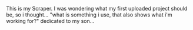 This is my Scraper.
I was wondering what my first uploaded project should be, so i thought... "what is something i use, that also shows what i'm working for?"
dedicated to my son...
